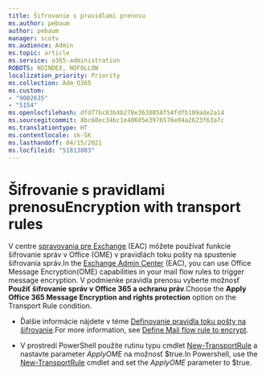 ```yaml
---
title: Šifrovanie s pravidlami prenosu
ms.author: pebaum
author: pebaum
manager: scotv
ms.audience: Admin
ms.topic: article
ms.service: o365-administration
ROBOTS: NOINDEX, NOFOLLOW
localization_priority: Priority
ms.collection: Adm_O365
ms.custom:
- "9002635"
- "5154"
ms.openlocfilehash: dfd77bc83b4b278e3630858f54fdfb109ade2a14
ms.sourcegitcommit: 8bc60ec34bc1e40685e3976576e04a2623f63a7c
ms.translationtype: HT
ms.contentlocale: sk-SK
ms.lasthandoff: 04/15/2021
ms.locfileid: "51813883"
---
```

# <a name="encryption-with-transport-rules"></a><span data-ttu-id="ce8bd-102">Šifrovanie s pravidlami prenosu</span><span class="sxs-lookup"><span data-stu-id="ce8bd-102">Encryption with transport rules</span></span>

<span data-ttu-id="ce8bd-103">V centre [spravovania pre Exchange](https://go.microsoft.com/fwlink/p/?linkid=834822) (EAC) môžete používať funkcie šifrovanie správ v Office (OME) v pravidlách toku pošty na spustenie šifrovania správ.</span><span class="sxs-lookup"><span data-stu-id="ce8bd-103">In the [Exchange Admin Center](https://go.microsoft.com/fwlink/p/?linkid=834822) (EAC), you can use Office Message Encryption(OME) capabilities in your mail flow rules to trigger message encryption.</span></span> <span data-ttu-id="ce8bd-104">V podmienke pravidla prenosu vyberte možnosť **Použiť šifrovanie správ v Office 365 a ochranu práv**.</span><span class="sxs-lookup"><span data-stu-id="ce8bd-104">Choose the **Apply Office 365 Message Encryption and rights protection** option on the Transport Rule condition.</span></span>

- <span data-ttu-id="ce8bd-105">Ďalšie informácie nájdete v téme [Definovanie pravidla toku pošty na šifrovanie](https://docs.microsoft.com/microsoft-365/compliance/define-mail-flow-rules-to-encrypt-email).</span><span class="sxs-lookup"><span data-stu-id="ce8bd-105">For more information, see [Define Mail flow rule to encrypt](https://docs.microsoft.com/microsoft-365/compliance/define-mail-flow-rules-to-encrypt-email).</span></span>

- <span data-ttu-id="ce8bd-106">V prostredí PowerShell použite rutinu typu cmdlet [New-TransportRule](https://docs.microsoft.com/microsoft-365/compliance/define-mail-flow-rules-to-encrypt-email?view=o365-worldwide#use-exchange-online-powershell-to-create-a-mail-flow-rule-for-encrypting-email-messages-without-the-new-ome-capabilities) a nastavte parameter *ApplyOME* na možnosť $true.</span><span class="sxs-lookup"><span data-stu-id="ce8bd-106">In Powershell, use the [New-TransportRule](https://docs.microsoft.com/microsoft-365/compliance/define-mail-flow-rules-to-encrypt-email?view=o365-worldwide#use-exchange-online-powershell-to-create-a-mail-flow-rule-for-encrypting-email-messages-without-the-new-ome-capabilities) cmdlet and set the *ApplyOME* parameter to $true.</span></span>
